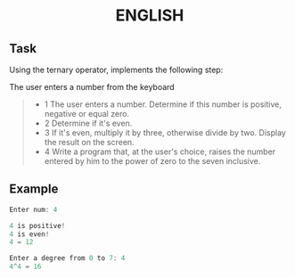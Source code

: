 # <p align=center>**ENGLISH**</p>

## Task

Using the ternary operator, implements the following step:

The user enters a number from the keyboard

> - 1 The user enters a number. Determine if this number is positive, negative or equal zero.
> - 2 Determine if it's even.
> - 3 If it's even, multiply it by three, otherwise divide by two. Display the result on the screen.
> - 4 Write a program that, at the user's choice, raises the number entered by him to the power of
zero to the seven inclusive.

## Example

```cpp
Enter num: 4

4 is positive!
4 is even!
4 = 12

Enter a degree from 0 to 7: 4
4^4 = 16
```

